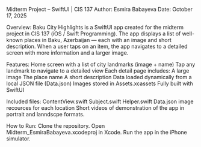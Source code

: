 Midterm Project – SwiftUI | CIS 137
Author: Esmira Babayeva
Date: October 17, 2025

Overview:
Baku City Highlights is a SwiftUI app created for the midterm project in CIS 137 (iOS / Swift Programming).
The app displays a list of well-known places in Baku, Azerbaijan — each with an image and short description.
When a user taps on an item, the app navigates to a detailed screen with more information and a larger image.

Features:
Home screen with a list of city landmarks (image + name)
Tap any landmark to navigate to a detailed view
Each detail page includes:
A large image
The place name
A short description
Data loaded dynamically from a local JSON file (Data.json)
Images stored in Assets.xcassets
Fully built with SwiftUI 

Included files:
ContentView.swift
Subject.swift
Helper.swift
Data.json
image recources for each location
Short videos of demonstration of the app in portrait and lanndscpe formats.

How to Run:
Clone the repository.
Open Midterm_EsmiraBabayeva.xcodeproj in Xcode.
Run the app in the iPhone simulator.

